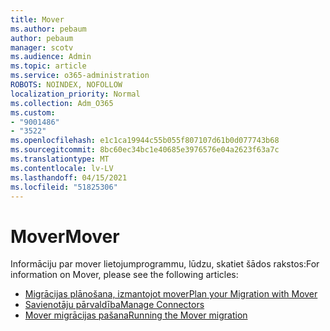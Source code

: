```yaml
---
title: Mover
ms.author: pebaum
author: pebaum
manager: scotv
ms.audience: Admin
ms.topic: article
ms.service: o365-administration
ROBOTS: NOINDEX, NOFOLLOW
localization_priority: Normal
ms.collection: Adm_O365
ms.custom:
- "9001486"
- "3522"
ms.openlocfilehash: e1c1ca19944c55b055f807107d61b0d077743b68
ms.sourcegitcommit: 8bc60ec34bc1e40685e3976576e04a2623f63a7c
ms.translationtype: MT
ms.contentlocale: lv-LV
ms.lasthandoff: 04/15/2021
ms.locfileid: "51825306"
---
```

# <a name="mover"></a><span data-ttu-id="d4b72-102">Mover</span><span class="sxs-lookup"><span data-stu-id="d4b72-102">Mover</span></span>

<span data-ttu-id="d4b72-103">Informāciju par mover lietojumprogrammu, lūdzu, skatiet šādos rakstos:</span><span class="sxs-lookup"><span data-stu-id="d4b72-103">For information on Mover, please see the following articles:</span></span>

- [<span data-ttu-id="d4b72-104">Migrācijas plānošana, izmantojot mover</span><span class="sxs-lookup"><span data-stu-id="d4b72-104">Plan your Migration with Mover</span></span>](https://docs.microsoft.com/sharepointmigration/mover-plan-migration)
- [<span data-ttu-id="d4b72-105">Savienotāju pārvaldība</span><span class="sxs-lookup"><span data-stu-id="d4b72-105">Manage Connectors</span></span>](https://docs.microsoft.com/sharepointmigration/mover-manage-connectors)
- [<span data-ttu-id="d4b72-106">Mover migrācijas pašana</span><span class="sxs-lookup"><span data-stu-id="d4b72-106">Running the Mover migration</span></span>](https://docs.microsoft.com/sharepointmigration/mover-running-migration)
